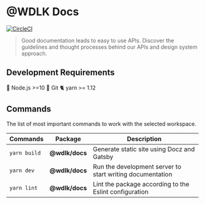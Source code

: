 # @WDLK Docs

[![CircleCI](https://circleci.com/gh/woodlike/wdlk.svg?style=svg)](https://circleci.com/gh/woodlike/wdlk)

> Good documentation leads to easy to use APIs. Discover the guidelines and thought processes behind our APIs and design system approach.

## Development Requirements

🚀 Node.js >=10
🌲 Git
🐈 yarn >= 1.12

## Commands

The list of most important commands to work with the selected workspace.

| Commands     | Package        | Description                                               |
| ------------ | -------------- | --------------------------------------------------------- |
| `yarn build` | **@wdlk/docs** | Generate static site using Docz and Gatsby                |
| `yarn dev`   | **@wdlk/docs** | Run the development server to start writing documentation |
| `yarn lint`  | **@wdlk/docs** | Lint the package according to the Eslint configuration    |
